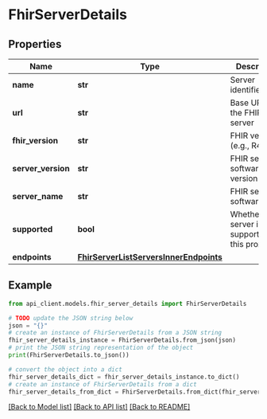 # FhirServerDetails


## Properties

Name | Type | Description | Notes
------------ | ------------- | ------------- | -------------
**name** | **str** | Server identifier/name | 
**url** | **str** | Base URL of the FHIR server | 
**fhir_version** | **str** | FHIR version (e.g., R4, R5) | 
**server_version** | **str** | FHIR server software version | [optional] 
**server_name** | **str** | FHIR server software name | [optional] 
**supported** | **bool** | Whether the server is supported by this proxy | 
**endpoints** | [**FhirServerListServersInnerEndpoints**](FhirServerListServersInnerEndpoints.md) |  | 

## Example

```python
from api_client.models.fhir_server_details import FhirServerDetails

# TODO update the JSON string below
json = "{}"
# create an instance of FhirServerDetails from a JSON string
fhir_server_details_instance = FhirServerDetails.from_json(json)
# print the JSON string representation of the object
print(FhirServerDetails.to_json())

# convert the object into a dict
fhir_server_details_dict = fhir_server_details_instance.to_dict()
# create an instance of FhirServerDetails from a dict
fhir_server_details_from_dict = FhirServerDetails.from_dict(fhir_server_details_dict)
```
[[Back to Model list]](../README.md#documentation-for-models) [[Back to API list]](../README.md#documentation-for-api-endpoints) [[Back to README]](../README.md)


